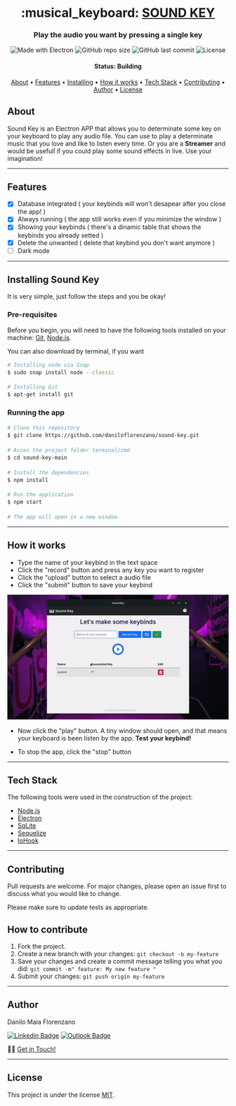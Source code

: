 <h1 align="center"> :musical_keyboard: <a href="#"> SOUND KEY </a> </h1>

<h3 align="center"> Play the audio you want by pressing a single key </h3>

<p align="center">
  <img alt="Made with Electron" src="https://img.shields.io/badge/made%20with-Electron-%2347848F">
  
  <img alt="GitHub repo size" src="https://img.shields.io/github/repo-size/daniloflorenzano/sound-key">
  
  <img alt="GitHub last commit" src="https://img.shields.io/github/last-commit/daniloflorenzano/sound-key">
  
  <img alt="License" src="https://img.shields.io/npm/l/express">
</p>

<h4 align="center"> 
	 Status: Building
</h4>

<p align="center">
 <a href="#about">About</a> •
 <a href="#features">Features</a> •
 <a href="#installing-sound-key">Installing</a> • 
 <a href="#how-it-works">How it works</a> • 
 <a href="#tech-stack">Tech Stack</a> • 
 <a href="#contributing">Contributing</a> • 
 <a href="#author">Author</a> • 
 <a href="#license">License</a>

</p>

## About

Sound Key is an Electron APP that allows you to determinate some key on your keyboard to play any audio file.
You can use to play a determinate music that you love and like to listen every time. Or you are a **Streamer** and would be usefull if you could
play some sound effects in live. Use your imagination!

---

## Features

- [x]  Database integrated ( your keybinds will won't desapear after you close the app! )
- [x]  Always running ( the app still works even if you minimize the window )
- [x]  Showing your keybinds ( there's a dinamic table that shows the keybinds you already setted )
- [x]  Delete the unwanted ( delete that keybind you don't want anymore )
- [ ]  Dark mode

---

## Installing Sound Key

It is very simple, just follow the steps and you be okay!

### Pre-requisites

Before you begin, you will need to have the following tools installed on your machine:
[Git](https://git-scm.com), [Node.js](https://nodejs.org/en/).

You can also download by terminal, if you want
```bash
# Installing node via Snap
$ sudo snap install node --classic

# Installing Git
$ apt-get install git 
```

### Running the app

```bash
# Clone this repository
$ git clone https://github.com/daniloflorenzano/sound-key.git

# Acces the project folder terminal/cmd
$ cd sound-key-main

# Install the dependencies
$ npm install

# Run the application
$ npm start

# The app will open in a new window
```

---

## How it works

- Type the name of your keybind in the text space
- Click the "record" button and press any key you want to register
- Click the "upload" button to select a audio file
- Click the "submit" button to save your keybind

<img width="600"  src="assets/demonstration.gif">

- Now click the "play" button. A tiny window should open, and that means your keyboard is been listen by the app. **Test your keybind!**

- To stop the app, click the "stop" button

---

## Tech Stack

The following tools were used in the construction of the project:

- [Node.js](https://nodejs.org/en/)
- [Electron](https://www.electronjs.org/)
- [SqLite](https://www.sqlite.org/index.html)
- [Sequelize](https://sequelize.org/)
- [IoHook](https://github.com/wilix-team/iohook)

---

## Contributing

Pull requests are welcome. For major changes, please open an issue first to discuss what you would like to change.

Please make sure to update tests as appropriate.

## How to contribute

1. Fork the project.
2. Create a new branch with your changes: `git checkout -b my-feature`
3. Save your changes and create a commit message telling you what you did: `git commit -m" feature: My new feature "`
4. Submit your changes: `git push origin my-feature`

---

## Author

Danilo Maia Florenzano

[![Linkedin Badge](https://img.shields.io/badge/-Danilo-blue?style=flat-square&logo=Linkedin&logoColor=white&link=https://www.linkedin.com/in/daniloflorenzano/)](https://www.linkedin.com/in/daniloflorenzano/)
[![Outlook Badge](https://img.shields.io/badge/-daniloflorenzano1@outlook.com-0078D4?style=flat-square&logo=Microsoft-Outlook&logoColor=white&link=mailto:daniloflorenzano1@outlook.com)](mailto:daniloflorenzano1@outlook.com)

👋🏽 [Get in Touch!](Https://www.linkedin.com/in/daniloflorenzano/)

---

## License

This project is under the license [MIT](./LICENSE).
